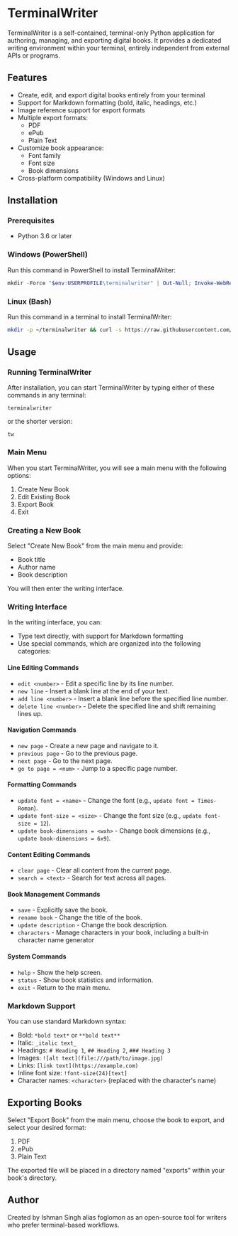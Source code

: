 # TerminalWriter

TerminalWriter is a self-contained, terminal-only Python application for authoring, managing, and exporting digital books. It provides a dedicated writing environment within your terminal, entirely independent from external APIs or programs.

## Features

- Create, edit, and export digital books entirely from your terminal
- Support for Markdown formatting (bold, italic, headings, etc.)
- Image reference support for export formats
- Multiple export formats:
  - PDF
  - ePub
  - Plain Text
- Customize book appearance:
  - Font family
  - Font size
  - Book dimensions
- Cross-platform compatibility (Windows and Linux)

## Installation

### Prerequisites

- Python 3.6 or later

### Windows (PowerShell)

Run this command in PowerShell to install TerminalWriter:

```powershell
mkdir -Force "$env:USERPROFILE\terminalwriter" | Out-Null; Invoke-WebRequest -Uri "https://raw.githubusercontent.com/foglomon/terminalwriter/main/terminalwriter.py" -OutFile "$env:USERPROFILE\terminalwriter\terminalwriter.py"; pip install colorama markdown reportlab ebooklib beautifulsoup4 Pillow pyautogui names; Set-Content -Path "$env:USERPROFILE\terminalwriter.bat" -Value "@echo off`r`npython `"$env:USERPROFILE\terminalwriter\terminalwriter.py`" %*"; Set-Content -Path "$env:USERPROFILE\tw.bat" -Value "@echo off`r`npython `"$env:USERPROFILE\terminalwriter\terminalwriter.py`" %*"; $env:PATH += ";$env:USERPROFILE"; [Environment]::SetEnvironmentVariable("PATH", "$($env:PATH)", "User"); Write-Output "TerminalWriter installed! Run 'terminalwriter' or 'tw' from any terminal."
```

### Linux (Bash)

Run this command in a terminal to install TerminalWriter:

```bash
mkdir -p ~/terminalwriter && curl -s https://raw.githubusercontent.com/foglomon/terminalwriter/main/terminalwriter.py -o ~/terminalwriter/terminalwriter.py && pip install colorama markdown reportlab ebooklib beautifulsoup4 Pillow pyautogui && echo -e '#!/bin/bash\npython ~/terminalwriter/terminalwriter.py "$@"' > ~/terminalwriter.sh && chmod +x ~/terminalwriter.sh && sudo ln -sf ~/terminalwriter.sh /usr/local/bin/terminalwriter && sudo ln -sf ~/terminalwriter.sh /usr/local/bin/tw && echo "TerminalWriter installed! Run 'terminalwriter' or 'tw' from any terminal."
```

## Usage

### Running TerminalWriter

After installation, you can start TerminalWriter by typing either of these commands in any terminal:

```
terminalwriter
```

or the shorter version:

```
tw
```

### Main Menu

When you start TerminalWriter, you will see a main menu with the following options:

1. Create New Book
2. Edit Existing Book
3. Export Book
4. Exit

### Creating a New Book

Select "Create New Book" from the main menu and provide:

- Book title
- Author name
- Book description

You will then enter the writing interface.

### Writing Interface

In the writing interface, you can:

- Type text directly, with support for Markdown formatting
- Use special commands, which are organized into the following categories:

#### Line Editing Commands

- `edit <number>` - Edit a specific line by its line number.
- `new line` - Insert a blank line at the end of your text.
- `add line <number>` - Insert a blank line before the specified line number.
- `delete line <number>` - Delete the specified line and shift remaining lines up.

#### Navigation Commands

- `new page` - Create a new page and navigate to it.
- `previous page` - Go to the previous page.
- `next page` - Go to the next page.
- `go to page = <num>` - Jump to a specific page number.

#### Formatting Commands

- `update font = <name>` - Change the font (e.g., `update font = Times-Roman`).
- `update font-size = <size>` - Change the font size (e.g., `update font-size = 12`).
- `update book-dimensions = <wxh>` - Change book dimensions (e.g., `update book-dimensions = 6x9`).

#### Content Editing Commands

- `clear page` - Clear all content from the current page.
- `search = <text>` - Search for text across all pages.

#### Book Management Commands

- `save` - Explicitly save the book.
- `rename book` - Change the title of the book.
- `update description` - Change the book description.
- `characters` - Manage characters in your book, including a built-in character name generator

#### System Commands

- `help` - Show the help screen.
- `status` - Show book statistics and information.
- `exit` - Return to the main menu.

### Markdown Support

You can use standard Markdown syntax:

- Bold: `*bold text*` or `**bold text**`
- Italic: `_italic text_`
- Headings: `# Heading 1`, `## Heading 2`, `### Heading 3`
- Images: `![alt text](file:///path/to/image.jpg)`
- Links: `[link text](https://example.com)`
- Inline font size: `!font-size(24)[text]`
- Character names: `<character>` (replaced with the character's name)

## Exporting Books

Select "Export Book" from the main menu, choose the book to export, and select your desired format:

1. PDF
2. ePub
3. Plain Text

The exported file will be placed in a directory named "exports" within your book's directory.

## Author

Created by Ishman Singh alias foglomon as an open-source tool for writers who prefer terminal-based workflows.
